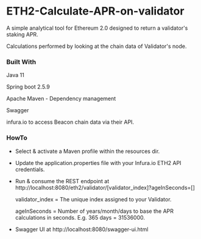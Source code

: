 # ETH2-Calculate-APR-on-validator
A simple analytical tool for Ethereum 2.0 designed to return a validator's staking APR. 

Calculations performed by looking at the chain data of Validator's node.

### Built With
Java 11 

Spring boot 2.5.9

Apache Maven - Dependency management

Swagger

infura.io to access Beacon chain data via their API.
 
### HowTo

* Select & activate a Maven profile within the resources dir.
* Update the application.properties file with your Infura.io ETH2 API credentials.
* Run & consume the REST endpoint at http://localhost:8080/eth2/validator/[validator_index]?ageInSeconds=[]
	
	validator_index = The unique index assigned to your Validator.
	
	ageInSeconds = Number of years/month/days to base the APR calculations in seconds. E.g. 365 days = 31536000.

* Swagger UI at http://localhost:8080/swagger-ui.html
